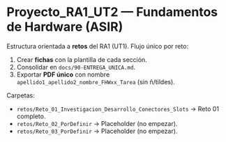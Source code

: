 
# Proyecto_RA1_UT2 — Fundamentos de Hardware (ASIR)

Estructura orientada a **retos** del RA1 (UT1). Flujo único por reto:
1) Crear **fichas** con la plantilla de cada sección.
2) Consolidar en `docs/90-ENTREGA_UNICA.md`.
3) Exportar **PDF único** con nombre `apellido1_apellido2_nombre_FHWxx_Tarea` (sin ñ/tildes).

Carpetas:
- `retos/Reto_01_Investigacion_Desarrollo_Conectores_Slots` → Reto 01 completo.
- `retos/Reto_02_PorDefinir` → Placeholder (no empezar).
- `retos/Reto_03_PorDefinir` → Placeholder (no empezar).
